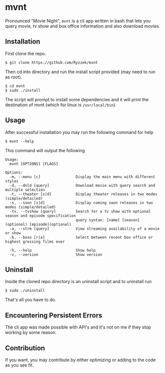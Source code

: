 # mvnt
Pronounced "Movie Night", `mvnt` is a cli app written in bash that lets you query movie, tv show and box office information and also download movies.

## Installation
First clone the repo.
```
$ git clone https://github.com/Ryzzek/mvnt
```
Then cd into directory and run the install script provided (may need to run as root).
```
$ cd mvnt
$ sudo ./install
```
The script will prompt to install some dependencies and it will print the destination of mvnt (which for linux is `/usr/local/bin`).

## Usage
After successful installation you may run the following command for help
```
$ mvnt --help
```
This command will output the following
```
Usage:
  mvnt [OPTIONS] [FLAGS]

Options:
  -m, --menu [c]                Display the main menu with different styles
  -d, --dnld [query]            Download movie with query search and multiple selection
  -t, --theater [s|d]           Display theater releases in two modes (simple/detailed)
  -s, --soon [s|d]              Display coming soon releases in two modes (simple/detailed)
  -tv, --tvshow [query]         Search for a tv show with optional season and episode specification
                                query syntax: [name] [season](optional) [episode](optional)
  -a, --strm [query]            View streaming availability of a movie or show
  -b, --boxo [r|a]              Select between recent box office or highest grossing films ever

  -h, --help                    Show help
  -v, --version                 Show version
```

## Uninstall
Inside the cloned repo directory is an uninstall script and to uninstall run
```
$ sudo ./uninstall
```
That's all you have to do.

## Encountering Persistent Errors
The cli app was made possible with API's and it's not on me if they stop working by some reason.

## Contribution
If you want, you may contribute by either optimizing or adding to the code as you see fit.
